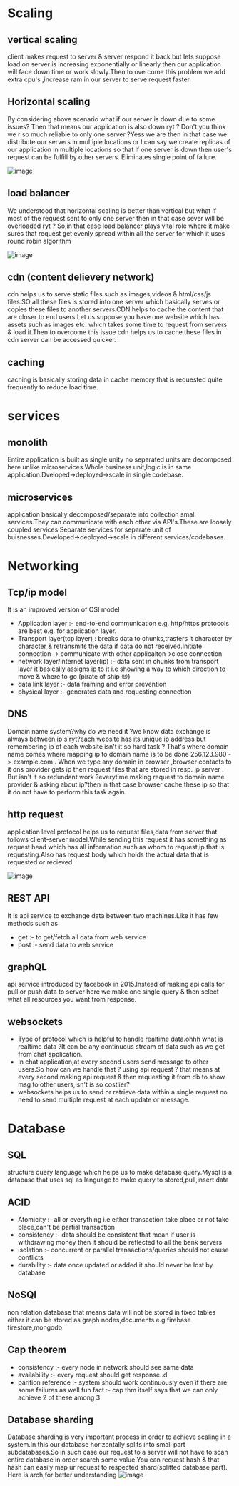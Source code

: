 # Scaling

## vertical scaling
client makes request to server & server respond it back but lets suppose load on server is increasing exponentially or linearly then our application will face down time or work slowly.Then to overcome this problem we add
extra cpu's ,increase ram in our server to serve request faster.

## Horizontal scaling
By considering above scenario what if our server is down due to some issues? Then that means our application is also down ryt ? Don't you think we r so much reliable to only one server ?Yess we are
then in that case we distribute our servers in multiple locations or I can say we create replicas of our application in multiple locations so that if one server is down then user's request can be fulfill by other servers.
Eliminates single point of failure.

![image](https://user-images.githubusercontent.com/71604396/230620668-4e96c4a8-4913-4b08-ad16-3dabeb8da176.png)

## load balancer
We understood that horizontal scaling is better than vertical but what if most of the request sent to only one server then in that case sever will be overloaded ryt ? So,in that case load balancer plays vital role where it make sures that request get evenly spread within all the server for which it uses round robin algorithm

![image](https://user-images.githubusercontent.com/71604396/230664368-2285aded-09be-4eb6-ba53-fff8e514cf12.png)

## cdn (content delievery network)
cdn helps us to serve static files such as images,videos & html/css/js files.SO all these files is stored into one server which basically serves or copies these files to another servers.CDN helps to cache the content that are closer to end users.Let us suppose you have one website which has assets such as images etc. which takes some time to request from servers & load it.Then to overcome this issue cdn helps us to cache these files in cdn server can be accessed quicker.

## caching
caching is basically storing data in cache memory that is requested quite frequently to reduce load time.

# services
## monolith
Entire application is built as single unity no separated units are decomposed here unlike microservices.Whole business unit,logic is in same application.Dveloped->deployed->scale in single codebase.

## microservices
application basically decomposed/separate into collection small services.They can communicate with each other via API's.These are loosely coupled services.Separate services for separate unit of buisnesses.Developed->deployed->scale in different services/codebases.

# Networking
## Tcp/ip model
It is an improved version of OSI model
- Application layer :- end-to-end communication e.g. http/https protocols are best e.g. for application layer.
- Transport layer(tcp layer) : breaks data to chunks,trasfers it character by character & retransmits the data if data do not received.Initiate connection -> communicate with other applicaiton->close connection
- network layer/internet layer(ip) :- data sent in chunks from transport layer it basically assigns ip to it i.e showing a way to which direction to move & where to go (pirate of ship 😆)
- data link layer :- data framing and error prevention
- physical layer :- generates data and requesting connection 

## DNS
Domain name system?why do we need it ?we know data exchange is always between ip's ryt?each website has its unique ip address but remembering ip of each website isn't it so hard task ? That's where domain name comes where mapping ip to domain name is to be done 256.123.980 -> example.com .
When we type any domain in browser ,browser contacts to it dns provider gets ip then request files that are stored in resp. ip server .
But isn't it so redundant work ?everytime making request to domain name provider & asking about ip?then in that case browser cache these ip so that it do not have to perform this task again.

## http request 
application level protocol helps us to request files,data from server that follows client-server model.While sending this request it has something as request head which has all information such as whom to request,ip that is requesting.Also has request body which holds the actual data that is requested or recieved

![image](https://user-images.githubusercontent.com/71604396/230789033-d3e8f143-3493-403c-af0f-84d7b5a67473.png)

## REST API
It is api service to exchange data between two machines.Like it has few methods such as
- get :- to get/fetch all data from web service
- post :- send data to web service

## graphQL
api service introduced by facebook in 2015.Instead of making api calls for pull or push data to server here we make one single query & then select what all resources you want from response.

## websockets
- Type of protocol which is helpful to handle realtime data.ohhh what is realtime data ?It can be any continuous stream of data such as we get from chat application.
- In chat application,at every second users send message to other users.So how can we handle that ? using api request ? that means at every second making api request & then requesting it from db to show msg to other users,isn't is so costlier?
- websockets helps us to send or retrieve data within a single request no need to send multiple request at each update or message.

# Database
## SQL
structure query language which helps us to make database query.Mysql is a database that uses sql as language to make query to stored,pull,insert data

## ACID
- Atomicity :- all or everything i.e either transaction take place or not take place,can't be partial transaction
- consistency :- data should be consistent that mean if user is withdrawing money then it should be reflected to all the bank servers
- isolation :- concurrent or parallel transactions/queries should not cause conflicts
- durability :- data once updated or added it should never be lost by database

## NoSQl
non relation database that means data will not be stored in fixed tables either it can be stored as graph nodes,documents e.g firebase firestore,mongodb

## Cap theorem
- consistency :- every node in network should see same data
- availability :- every request should get response..d
- parition reference :- system should work continuously even if there are some failures as well
fun fact :- cap thm itself says that we can only achieve 2 of these among 3

## Database sharding
Database sharding is very important process in order to achieve scaling in a system.In this our database horizontally splits into small part subdatabases.So in such case our request to a server will not have to scan entire database in order search some value.You can request hash & that hash can easily map ur request to respected shard(splitted database part).
Here is arch,for better understanding
![image](https://github.com/Amark19/system-design/assets/71604396/61fe0486-dc94-486c-bec7-102fdc3662a5)

